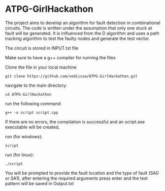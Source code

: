 # ATPG-GirlHackathon
The project aims to develop an algorithm for fault detection in combinational circuits. The code is written under the assumption that only one stuck at fault will be generated. It is inlfuenced from the D algorithm and uses a path tracking algorithm to test the faulty nodes and generate the test vector.

The circuit is stored in INPUT.txt file

Make sure to have a g++ compiler for running the files

Clone the file in your local machine

```
git clone https://github.com/vediicaa/ATPG-GirlHackathon.git
```
navigate to the main directory:
```
cd ATPG-GirlHackathon
```
run the following command 

```
g++ -o script script.cpp
```
If there are no errors, the compilation is successful and an script.exe executable will be created, 

run (for windows):
```
script
```
run (for linux):

```
./script
```
You will be prompted to provide the fault location and the type of fault (SA0 or SA1), after entering the required arguments press enter and the test pattern will be saved in Output.txt
